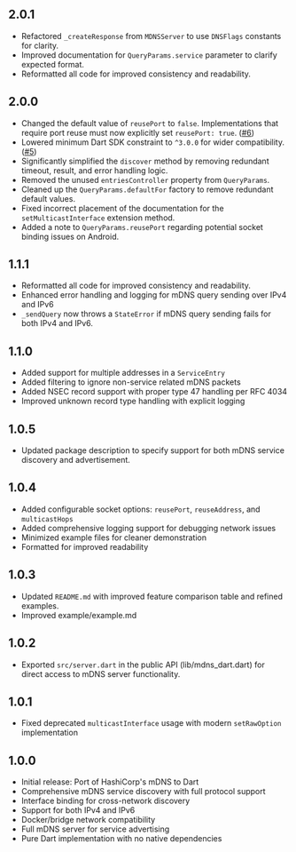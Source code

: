 ## 2.0.1
- Refactored `_createResponse` from `MDNSServer` to use `DNSFlags` constants for clarity.
- Improved documentation for `QueryParams.service` parameter to clarify expected format.
- Reformatted all code for improved consistency and readability.

## 2.0.0
- Changed the default value of `reusePort` to `false`. Implementations that require port reuse must now explicitly set `reusePort: true`. ([#6](https://github.com/animeshxd/mdns_dart/issues/6))
- Lowered minimum Dart SDK constraint to `^3.0.0` for wider compatibility. ([#5](https://github.com/animeshxd/mdns_dart/issues/5))
- Significantly simplified the `discover` method by removing redundant timeout, result, and error handling logic.
- Removed the unused `entriesController` property from `QueryParams`.
- Cleaned up the `QueryParams.defaultFor` factory to remove redundant default values.
- Fixed incorrect placement of the documentation for the `setMulticastInterface` extension method.
- Added a note to `QueryParams.reusePort` regarding potential socket binding issues on Android.

## 1.1.1
- Reformatted all code for improved consistency and readability.
- Enhanced error handling and logging for mDNS query sending over IPv4 and IPv6
- `_sendQuery` now throws a `StateError` if mDNS query sending fails for both IPv4 and IPv6.

## 1.1.0

- Added support for multiple addresses in a `ServiceEntry`
- Added filtering to ignore non-service related mDNS packets
- Added NSEC record support with proper type 47 handling per RFC 4034
- Improved unknown record type handling with explicit logging

## 1.0.5

- Updated package description to specify support for both mDNS service discovery and advertisement.

## 1.0.4

- Added configurable socket options: `reusePort`, `reuseAddress`, and `multicastHops`
- Added comprehensive logging support for debugging network issues
- Minimized example files for cleaner demonstration
- Formatted for improved readability

## 1.0.3

- Updated `README.md` with improved feature comparison table and refined examples.
- Improved example/example.md

## 1.0.2

- Exported `src/server.dart` in the public API (lib/mdns_dart.dart) for direct access to mDNS server functionality.

## 1.0.1

- Fixed deprecated `multicastInterface` usage with modern `setRawOption` implementation

## 1.0.0

- Initial release: Port of HashiCorp's mDNS to Dart
- Comprehensive mDNS service discovery with full protocol support
- Interface binding for cross-network discovery 
- Support for both IPv4 and IPv6
- Docker/bridge network compatibility
- Full mDNS server for service advertising
- Pure Dart implementation with no native dependencies

